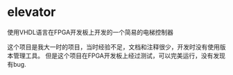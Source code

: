 # elevator
使用VHDL语言在FPGA开发板上开发的一个简易的电梯控制器

这个项目是我大一时的项目，当时经验不足，文档和注释很少，开发时没有使用版本管理工具。
但是这个项目在FPGA开发板上经过测试，可以完美运行，没有发现有bug.
